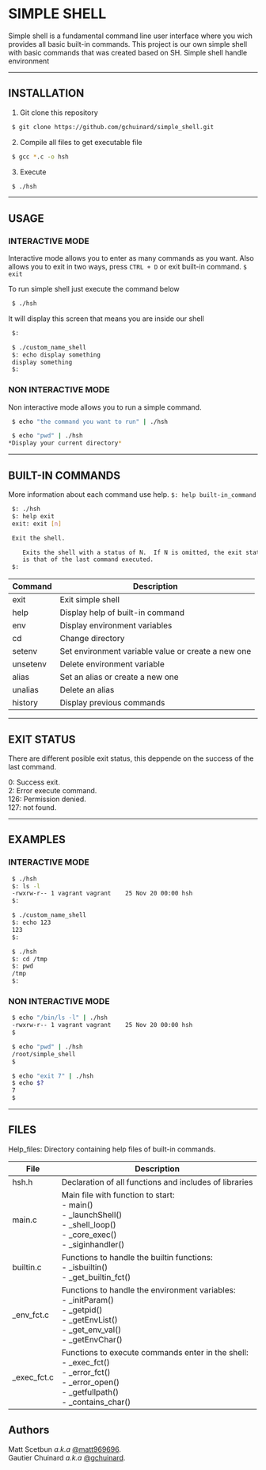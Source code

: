 # SIMPLE SHELL

Simple shell is a fundamental command line user interface where you wich provides all basic built-in commands.
This project is our own simple shell with basic commands that was created based on SH. Simple shell handle environment

-----
## INSTALLATION

1. Git clone this repository

```bash
 $ git clone https://github.com/gchuinard/simple_shell.git
```

2. Compile all files to get executable file

```bash
 $ gcc *.c -o hsh
```

3. Execute

```bash
 $ ./hsh
```

-----
## USAGE

### INTERACTIVE MODE

Interactive mode allows you to enter as many commands as you want.
Also allows you to exit in two ways, press ```CTRL + D``` or
exit built-in command. ```$ exit ```

To run simple shell just execute the command below

```bash
 $ ./hsh
```

It will display this screen that means you are inside our shell
```bash
 $:
```
```bash
 $ ./custom_name_shell
 $: echo display something
 display something
 $:
```

### NON INTERACTIVE MODE

Non interactive mode allows you to run a simple command.

```bash
 $ echo "the command you want to run" | ./hsh
```

```bash
 $ echo "pwd" | ./hsh
*Display your current directory*
```

-----
## BUILT-IN COMMANDS

More information about each command use help. ```$: help built-in_command```


```bash
 $: ./hsh
 $: help exit
 exit: exit [n]

 Exit the shell.

    Exits the shell with a status of N.  If N is omitted, the exit status
    is that of the last command executed.
 $:
```

| Command | Description  |
| ------- | --- |
| exit | Exit simple shell|
| help | Display help of built-in command |
| env | Display environment variables |
| cd | Change directory |
| setenv | Set environment variable value or create a new one |
| unsetenv | Delete environment variable |
| alias | Set an alias or create a new one |
| unalias | Delete an alias |
| history | Display previous commands |

-----
## EXIT STATUS

There are different posible exit status, this deppende on the success of the last command.

0: Success exit.<br>
2: Error execute command. <br>
126: Permission denied.<br>
127: not found.


-----
## EXAMPLES

### INTERACTIVE MODE

```bash
 $ ./hsh
 $: ls -l
 -rwxrw-r-- 1 vagrant vagrant    25 Nov 20 00:00 hsh
 $:
```
```bash
 $ ./custom_name_shell
 $: echo 123
 123
 $:
```

```bash
 $ ./hsh
 $: cd /tmp
 $: pwd
 /tmp
 $:
```

### NON INTERACTIVE MODE

```bash
 $ echo "/bin/ls -l" | ./hsh
 -rwxrw-r-- 1 vagrant vagrant    25 Nov 20 00:00 hsh
 $
 ```
```bash
 $ echo "pwd" | ./hsh
 /root/simple_shell
 $
```

```bash
 $ echo "exit 7" | ./hsh
 $ echo $?
 7
 $
```

-----
## FILES


Help_files: Directory containing help files of built-in commands.

| File | Description  |
| ------- | --- |
| hsh.h | Declaration of all functions and includes of libraries|
| main.c | Main file with function to start: <br> - main() <br> - \_launchShell() <br> - \_shell\_loop() <br> - \_core\_exec() <br> - \_siginhandler()  |
| builtin.c | Functions to handle the builtin functions: <br> - \_isbuiltin() <br> - \_get_builtin_fct() |
| \_env_fct.c | Functions to handle the environment variables: <br> - \_initParam() <br> - \_getpid() <br> - \_getEnvList() <br> - \_get_env_val() <br> - \_getEnvChar()  |
| \_exec_fct.c | Functions to execute commands enter in the shell: <br> - \_exec_fct() <br> - \_error_fct() <br> - \_error_open() <br> - \_getfullpath() <br> - \_contains_char()  |

## Authors

Matt Scetbun *a.k.a* [@matt969696](https://github.com/matt969696 "The best bro for coding a project <3"). <br>
Gautier Chuinard *a.k.a* [@gchuinard](https://github.com/gchuinard "Just me :D").
